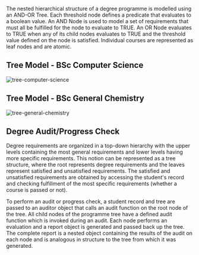 The nested hierarchical structure of a degree programme is modelled using an AND-OR Tree. Each threshold node defines a predicate that evaluates to a boolean value. An AND Node is used to model a set of requirements that must all be fulfilled for the node to evaluate to TRUE. An OR Node evaluates to TRUE when any of its child nodes evaluates to TRUE and the threshold value defined on the node is satisfied. Individual courses are represented as leaf nodes and are atomic.

## Tree Model - BSc Computer Science

![tree-computer-science](https://i.imgur.com/erC5psx.png)


## Tree Model - BSc General Chemistry
![tree-general-chemistry](https://i.imgur.com/5swfGk9.png)

## Degree Audit/Progress Check
Degree requirements are organized in a top-down hierarchy with the upper levels containing the most general requirements and lower levels having more specific requirements. This notion can be represented as a tree structure, where the root represents degree requirements and the leaves represent satisfied and unsatisfied requirements. The satisfied and unsatisfied requirements are obtained by accessing the student's record and checking fulfillment of the most specific requirements (whether a course is passed or not).

To perform an audit or progress check, a student record and tree are passed to an auditor object that calls an audit function on the root node of the tree. All child nodes of the programme tree have a defined audit function which is invoked during an audit. Each node performs an evaluation and a report object is generated and passed back up the tree. The complete report is a nested object containing the results of the audit on each node and is analogous in structure to the tree from which it was generated.
